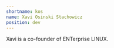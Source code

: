 ```yaml
---
shortname: kos
name: Xavi Osinski Stachowicz
position: dev
---
```

Xavi is a co-founder of ENTerprise LINUX.
